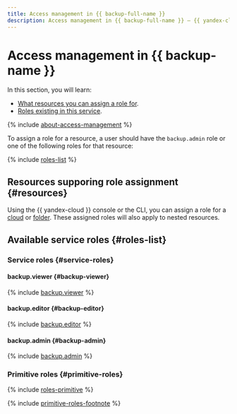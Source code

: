 ```yaml
---
title: Access management in {{ backup-full-name }}
description: Access management in {{ backup-full-name }} – {{ yandex-cloud }}'s data backup solution. This section describes the resources for which you can assign a role and the roles existing in the service.
---
```


# Access management in {{ backup-name }}

In this section, you will learn:

* [What resources you can assign a role for](#resources).
* [Roles existing in this service](#roles-list).

{% include [about-access-management](../../_includes/iam/about-access-management.md) %}

To assign a role for a resource, a user should have the `backup.admin` role or one of the following roles for that resource:

{% include [roles-list](../../_includes/iam/roles-list.md) %}

## Resources supporing role assignment {#resources}

Using the {{ yandex-cloud }} console or the CLI, you can assign a role for a [cloud](../../resource-manager/concepts/resources-hierarchy.md#cloud) or [folder](../../resource-manager/concepts/resources-hierarchy.md#folder). These assigned roles will also apply to nested resources.

## Available service roles {#roles-list}

### Service roles {#service-roles}

#### backup.viewer {#backup-viewer}

{% include [backup.viewer](../../_roles/backup/viewer.md) %}

#### backup.editor {#backup-editor}

{% include [backup.editor](../../_roles/backup/editor.md) %}

#### backup.admin {#backup-admin}

{% include [backup.admin](../../_roles/backup/admin.md) %}

### Primitive roles {#primitive-roles}

{% include [roles-primitive](../../_includes/roles-primitive.md) %}

{% include [primitive-roles-footnote](../../_includes/primitive-roles-footnote.md) %}